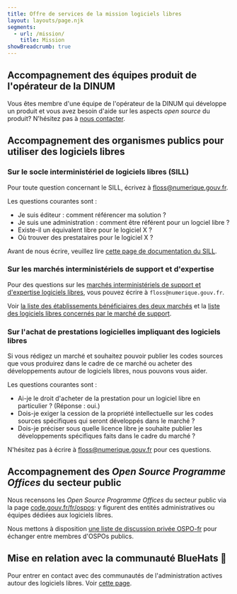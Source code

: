 ```yaml
---
title: Offre de services de la mission logiciels libres
layout: layouts/page.njk
segments:
  - url: /mission/
    title: Mission
showBreadcrumb: true
---
```


## Accompagnement des équipes produit de l'opérateur de la DINUM

Vous êtes membre d'une équipe de l'opérateur de la DINUM qui développe un produit et vous avez besoin d'aide sur les aspects *open source* du produit?  N'hésitez pas à [nous contacter](/fr/contact/).

## Accompagnement des organismes publics pour utiliser des logiciels libres

### Sur le socle interministériel de logiciels libres (SILL)

Pour toute question concernant le SILL, écrivez à [floss@numerique.gouv.fr](mailto:floss@numerique.gouv.fr).

Les questions courantes sont :

- Je suis éditeur : comment référencer ma solution ?
- Je suis une administration : comment être référent pour un logciel libre ?
- Existe-il un équivalent libre pour le logiciel X ?
- Où trouver des prestataires pour le logiciel X ?

Avant de nous écrire, veuillez lire [cette page de documentation du SILL](/fr/doc/sill/).

### Sur les marchés interministériels de support et d'expertise

Pour des questions sur les [marchés interministériels de support et d'expertise logiciels libres](/fr/utiliser/marches-interministeriels-support-expertise-logiciels-libres/), vous pouvez écrire à `floss@numerique.gouv.fr`.

Voir [la liste des établissements bénéficiaires des deux marchés](/fr/utiliser/marches-logiciels-libres/) et la [liste des logiciels libres concernés par le marché de support](/fr/utiliser/marches-logiciels-libres-liste-logiciels/).

### Sur l'achat de prestations logicielles impliquant des logiciels libres

Si vous rédigez un marché et souhaitez pouvoir publier les codes
sources que vous produirez dans le cadre de ce marché ou acheter des
développements autour de logiciels libres, nous pouvons vous aider.

Les questions courantes sont :

- Ai-je le droit d'acheter de la prestation pour un logiciel libre en particulier ? (Réponse : oui.)
- Dois-je exiger la cession de la propriété intellectuelle sur les codes sources spécifiques qui seront développés dans le marché ?
- Dois-je préciser sous quelle licence libre je souhaite publier les développements spécifiques faits dans le cadre du marché ?

N'hésitez pas à écrire à [floss@numerique.gouv.fr](mailto:floss@numerique.gouv.fr) pour ces questions.

## Accompagnement des *Open Source Programme Offices* du secteur public

Nous recensons les *Open Source Programme Offices* du secteur public via la page [code.gouv.fr/fr/ospos](https://code.gouv.fr/fr/ospos/): y figurent des entités administratives ou équipes dédiées aux logiciels libres.

Nous mettons à disposition [une liste de discussion privée OSPO-fr](https://groupes.renater.fr/sympa/info/ospo-fr) pour échanger entre membres d'OSPOs publics.

## Mise en relation avec la communauté BlueHats 🧢

Pour entrer en contact avec des communautés de l'administration actives autour des logiciels libres.  Voir [cette page](/fr/contact/espaces-communication-bluehats/).

<br/>

